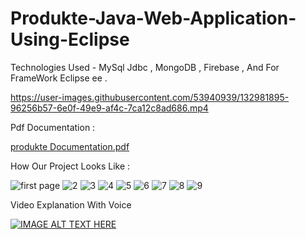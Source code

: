 # Produkte-Java-Web-Application-Using-Eclipse
Technologies Used - MySql Jdbc , MongoDB , Firebase , And For FrameWork Eclipse ee .


https://user-images.githubusercontent.com/53940939/132981895-96256b57-6e0f-49e9-af4c-7ca12c8ad686.mp4


Pdf Documentation : 

[produkte Documentation.pdf](https://github.com/DHIMANvivek/Produkte-Java-Web-Application-Using-Eclipse/files/7149343/produkte.Documentation.pdf)


How Our Project Looks Like :

![first page](https://user-images.githubusercontent.com/53940939/132982537-ae3f1ba9-c46d-4de4-b8a4-827b2d48f88d.png)
![2](https://user-images.githubusercontent.com/53940939/132982538-d368ecff-2fce-4198-bb85-0b348f06ec0c.png)
![3](https://user-images.githubusercontent.com/53940939/132982552-c4932854-fdbb-4cde-8810-57933928419b.png)
![4](https://user-images.githubusercontent.com/53940939/132982554-36985c8b-f181-4513-87ed-b5d58aeaeaee.png)
![5](https://user-images.githubusercontent.com/53940939/132982555-c37ccddb-bfad-4910-b44b-1035d684a3e2.png)
![6](https://user-images.githubusercontent.com/53940939/132982556-8c788a59-ed73-4140-8381-6d9af298c87c.png)
![7](https://user-images.githubusercontent.com/53940939/132982557-84922ff5-fcc1-4277-a8a5-d94ad96378b1.png)
![8](https://user-images.githubusercontent.com/53940939/132982558-9a4869d0-22d6-4da4-a2a8-67e7168de311.png)
![9](https://user-images.githubusercontent.com/53940939/132982559-83a3df8a-6f4b-4a18-ab1a-2b6db1344668.png)



Video Explanation With Voice


[![IMAGE ALT TEXT HERE](https://i.ytimg.com/an_webp/TisSeeRNB-A/mqdefault_6s.webp?du=3000&sqp=CODv9okG&rs=AOn4CLBPLjeEwvynElS3A2Z8kBX4GM817g)](https://www.youtube.com/watch?v=TisSeeRNB-A)

